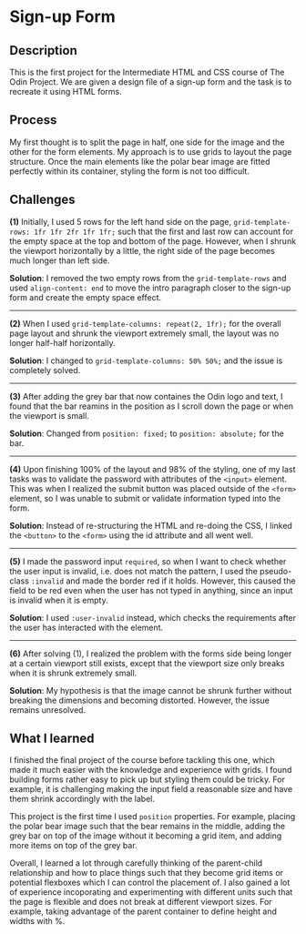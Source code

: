 # Sign-up Form
## Description
This is the first project for the Intermediate HTML and CSS course of The Odin Project. We are given a design file of a sign-up form and the task is to recreate it using HTML forms.

## Process
My first thought is to split the page in half, one side for the image and the other for the form elements. My approach is to use grids to layout the page structure. Once the main elements like the polar bear image are fitted perfectly within its container, styling the form is not too difficult.

## Challenges
**(1)** Initially, I used 5 rows for the left hand side on the page, `grid-template-rows: 1fr 1fr 2fr 1fr 1fr;` such that the first and last row can account for the empty space at the top and bottom of the page. However, when I shrunk the viewport horizontally by a little, the right side of the page becomes much longer than left side.

**Solution**: I removed the two empty rows from the `grid-template-rows` and used `align-content: end` to move the intro paragraph closer to the sign-up form and create the empty space effect.

----

**(2)** When I used `grid-template-columns: repeat(2, 1fr);` for the overall page layout and shrunk the viewport extremely small, the layout was no longer half-half horizontally.  

**Solution**: I changed to `grid-template-columns: 50% 50%;` and the issue is completely solved.

----

**(3)** After adding the grey bar that now containes the Odin logo and text, I found that the bar reamins in the position as I scroll down the page or when the viewport is small. 

**Solution**: Changed from `position: fixed;` to `position: absolute;` for the bar.

----
**(4)** Upon finishing 100% of the layout and 98% of the styling, one of my last tasks was to validate the password with attributes of the `<input>` element. This was when I realized the submit button was placed outside of the `<form>` element, so I was unable to submit or validate information typed into the form. 

**Solution**: Instead of re-structuring the HTML and re-doing the CSS, I linked the `<button>` to the `<form>` using the id attribute and all went well.

----

**(5)** I made the password input `required`, so when I want to check whether the user input is invalid, i.e. does not match the pattern, I used the pseudo-class `:invalid` and made the border red if it holds. However, this caused the field to be red even when the user has not typed in anything, since an input is invalid when it is empty.

**Solution**: I used `:user-invalid` instead, which checks the requirements after the user has interacted with the element.

----

**(6)** After solving (1), I realized the problem with the forms side being longer at a certain viewport still exists, except that the viewport size only breaks when it is shrunk extremely small.

**Solution**: My hypothesis is that the image cannot be shrunk further without breaking the dimensions and becoming distorted. However, the issue remains unresolved.

## What I learned
I finished the final project of the course before tackling this one, which made it much easier with the knowledge and experience with grids. I found building forms rather easy to pick up but styling them could be tricky. For example, it is challenging making the input field a reasonable size and have them shrink accordingly with the label. 

This project is the first time I used `position` properties. For example, placing the polar bear image such that the bear remains in the middle, adding the grey bar on top of the image without it becoming a grid item, and adding more items on top of the grey bar. 

Overall, I learned a lot through carefully thinking of the parent-child relationship and how to place things such that they become grid items or potential flexboxes which I can control the placement of. I also gained a lot of experience incoporating and experimenting with different units such that the page is flexible and does not break at different viewport sizes. For example, taking advantage of the parent container to define height and widths with %.